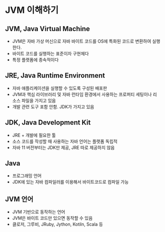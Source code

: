 # JVM 이해하기

## JVM, Java Virtual Machine
* JVM은 자바 가상 머신으로 자바 바이트 코드를 OS에 특화된 코드로 변환하여 실행한다.
* 바이트 코드를 실행하는 표준이자 구현체다
* 특정 플랫폼에 종속적이다

## JRE, Java Runtime Environment
* 자바 애플리케이션을 실행할 수 있도록 구성된 배포판
* JVM과 핵심 라이브러리 및 자바 런타임 환경에서 사용하는 프로퍼티 세팅이나 리소스 파일을 가지고 있음
* 개발 관련 도구 포함 안함. JDK가 가지고 있음

## JDK, Java Development Kit
* JRE + 개발에 필요한 툴
* 소스 코드를 작성할 때 사용하는 자바 언어는 플랫폼 독립적
* 자바 11 버전부터는 JDK만 제공, JRE 따로 제공하지 않음

## Java
* 프로그래밍 언어
* JDK에 있는 자바 컴파일러를 이용해서 바이트코드로 컴파일 가능

## JVM 언어
* JVM 기반으로 동작하는 언어
* JVM은 바이트 코드만 있으면 동작할 수 있음
* 클로저, 그루비, JRuby, Jython, Kotiln, Scala 등


